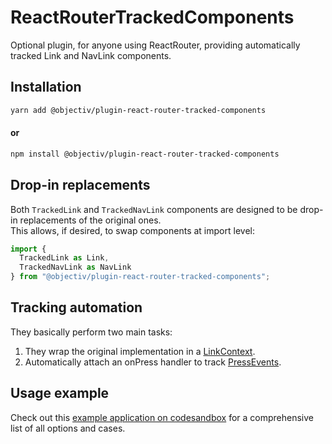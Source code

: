 # ReactRouterTrackedComponents

Optional plugin, for anyone using ReactRouter, providing automatically tracked Link and NavLink components.  

## Installation
```sh
yarn add @objectiv/plugin-react-router-tracked-components
```

#### or
```sh
npm install @objectiv/plugin-react-router-tracked-components
```

## Drop-in replacements
Both `TrackedLink` and `TrackedNavLink` components are designed to be drop-in replacements of the original ones.  
This allows, if desired, to swap components at import level:

```ts
import {
  TrackedLink as Link,
  TrackedNavLink as NavLink
} from "@objectiv/plugin-react-router-tracked-components";
```

## Tracking automation
They basically perform two main tasks:
1. They wrap the original implementation in a [LinkContext](/taxonomy/reference/location-contexts/LinkContext.md).
2. Automatically attach an onPress handler to track [PressEvents](/taxonomy/reference/events/PressEvent.md).

## Usage example
Check out this [example application on codesandbox](https://codesandbox.io/s/react-router-6-objectiv-tracked-components-example-pr01du?file=/src/App.js) for a comprehensive list of all options and cases.


